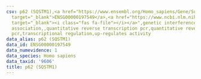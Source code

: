 ```yaml
---
csv: p62 (SQSTM1),<a href="https://www.ensembl.org/Homo_sapiens/Gene/Summary?db=core;g=ENSG00000197549"
  target="_blank">ENSG00000197549</a>,<a href="https://www.ncbi.nlm.nih.gov/pubmed/24291777"
  target="_blank"><i class="fas fa-file"></i></a>",genetic interference,functional
  association,,quantitative reverse transcription pcr,quantitative reverse transcription
  pcr,transcriptional regulation,up-regulates activity
data_alias: p62 (SQSTM1)
data_id: ENSG00000197549
data_numevidence: 1
data_species: Homo sapiens
data_taxid: '9606'
title: p62 (SQSTM1)
---
```


